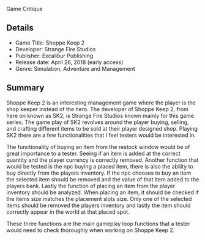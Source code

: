 Game Critique
## Details
* Game Title: Shoppe Keep 2  
* Developer: Strange Fire Studios  
* Publisher: Excalibur Publishing  
* Release date: April 26, 2018 (early access)  
* Genre: Simulation, Adventure and Management 
## Summary
Shoppe Keep 2 is an interesting management game where the player is the shop keeper instead of the hero. The developer of Shoppe Keep 2, from here on known as SK2, is Strange Fire Studios known mainly for this game series. The game play of SK2 revolves around the player buying, selling, and crafting different items to be sold at their player designed shop. Playing SK2 there are a few functionalities that I feel testers would be interested in.

The functionality of buying an item from the restock window would be of great importance to a tester. Seeing if an item is added at the correct quantity and the player currency is correctly removed. Another function that would be tested is the npc buying a placed item, there is also the ability to buy directly from the players inventory. If the npc chooses to buy an item the selected item should be removed and the value of that item added to the players bank. Lastly the function of placing an item from the player inventory should be analyzed. When placing an item, it should be checked if the items size matches the placement slots size. Only one of the selected items should be removed the players inventory and lastly the item should correctly appear in the world at that placed spot.

These three functions are the main gameplay loop functions that a tester would need to check thoroughly when working on Shoppe Keep 2. 
